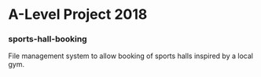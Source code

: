 # A-Level Project 2018
### sports-hall-booking

File management system to allow booking of sports halls inspired by a local gym.
